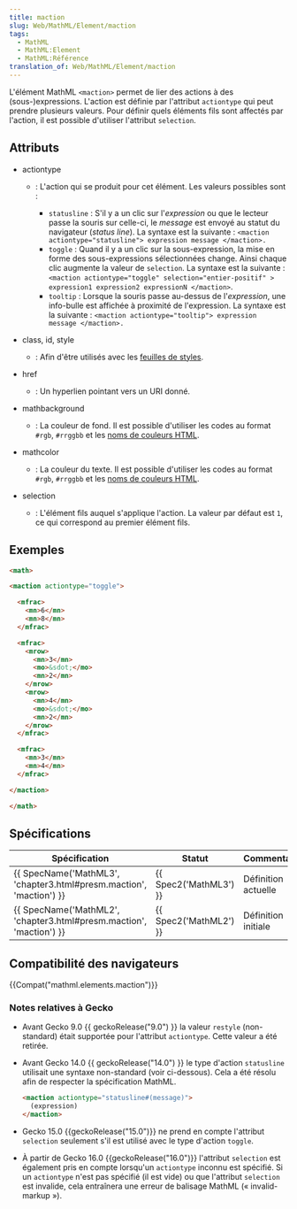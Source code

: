 ```yaml
---
title: maction
slug: Web/MathML/Element/maction
tags:
  - MathML
  - MathML:Element
  - MathML:Référence
translation_of: Web/MathML/Element/maction
---
```

L'élément MathML `<maction>` permet de lier des actions à des (sous-)expressions.
L'action est définie par l'attribut `actiontype` qui peut prendre plusieurs valeurs. Pour définir quels éléments fils sont affectés par l'action, il est possible d'utiliser l'attribut `selection`.

## Attributs

- actiontype

  - : L'action qui se produit pour cet élément. Les valeurs possibles sont :

    - `statusline` : S'il y a un clic sur l'_expression_ ou que le lecteur passe la souris sur celle-ci, le _message_ est envoyé au statut du navigateur (_status line_). La syntaxe est la suivante : `<maction actiontype="statusline"> expression message </maction>.`
    - `toggle` : Quand il y a un clic sur la sous-expression, la mise en forme des sous-expressions sélectionnées change. Ainsi chaque clic augmente la valeur de `selection`.
      La syntaxe est la suivante : `<maction actiontype="toggle" selection="entier-positif" > expression1 expression2 expressionN </maction>`.
    - `tooltip` : Lorsque la souris passe au-dessus de l'_expression_, une info-bulle est affichée à proximité de l'expression.
      La syntaxe est la suivante : `<maction actiontype="tooltip"> expression message </maction>.`

- class, id, style
  - : Afin d'être utilisés avec les [feuilles de styles](/fr/docs/CSS).
- href
  - : Un hyperlien pointant vers un URI donné.
- mathbackground
  - : La couleur de fond. Il est possible d'utiliser les codes au format `#rgb`, `#rrggbb` et les [noms de couleurs HTML](/fr/docs/CSS/valeur_de_couleur#Mots-cl.C3.A9s).
- mathcolor
  - : La couleur du texte. Il est possible d'utiliser les codes au format `#rgb`, `#rrggbb` et les [noms de couleurs HTML](/fr/docs/CSS/valeur_de_couleur#Mots-cl.C3.A9s).
- selection
  - : L'élément fils auquel s'applique l'action. La valeur par défaut est `1`, ce qui correspond au premier élément fils.

## Exemples

```html
<math>

<maction actiontype="toggle">

  <mfrac>
    <mn>6</mn>
    <mn>8</mn>
  </mfrac>

  <mfrac>
    <mrow>
      <mn>3</mn>
      <mo>&sdot;</mo>
      <mn>2</mn>
    </mrow>
    <mrow>
      <mn>4</mn>
      <mo>&sdot;</mo>
      <mn>2</mn>
    </mrow>
  </mfrac>

  <mfrac>
    <mn>3</mn>
    <mn>4</mn>
  </mfrac>

</maction>

</math>
```

## Spécifications

| Spécification                                                                            | Statut                       | Commentaire         |
| ---------------------------------------------------------------------------------------- | ---------------------------- | ------------------- |
| {{ SpecName('MathML3', 'chapter3.html#presm.maction', 'maction') }} | {{ Spec2('MathML3') }} | Définition actuelle |
| {{ SpecName('MathML2', 'chapter3.html#presm.maction', 'maction') }} | {{ Spec2('MathML2') }} | Définition initiale |

## Compatibilité des navigateurs

{{Compat("mathml.elements.maction")}}

### Notes relatives à Gecko

- Avant Gecko 9.0 {{ geckoRelease("9.0") }} la valeur `restyle` (non-standard) était supportée pour l'attribut `actiontype`. Cette valeur a été retirée.
- Avant Gecko 14.0 {{ geckoRelease("14.0") }} le type d'action `statusline` utilisait une syntaxe non-standard (voir ci-dessous). Cela a été résolu afin de respecter la spécification MathML.

  ```html
  <maction actiontype="statusline#(message)">
    (expression)
  </maction>
  ```

- Gecko 15.0 {{geckoRelease("15.0")}} ne prend en compte l'attribut `selection` seulement s'il est utilisé avec le type d'action `toggle`.
- À partir de Gecko 16.0 {{geckoRelease("16.0")}} l'attribut `selection` est également pris en compte lorsqu'un `actiontype` inconnu est spécifié. Si un `actiontype` n'est pas spécifié (il est vide) ou que l'attribut `selection` est invalide, cela entraînera une erreur de balisage MathML (« invalid-markup »).
